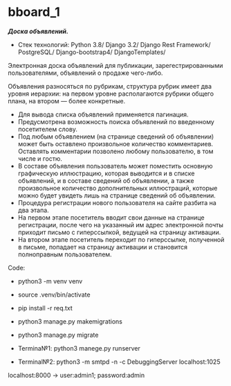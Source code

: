 # bboard_1
***Доска объявлений.***

* Стек технологий: Python 3.8/ Django 3.2/ Django Rest Framework/ PostgreSQL/ Django-bootstrap4/ DjangoTemplates/


Электронная доска объявлений для публикации, зарегестрированными пользователями, объявлений о продаже чего-либо.

Объявления разносяться по рубрикам, структура рубрик имеет два уровня иерархии:
на первом уровне располагаются рубрики общего плана, на  втором — более конкретные.
- Для вывода списка объявлений применяется пагинация.
- Предусмотрена возможность поиска объявлений по введенному посетителем слову.
- Под любым объявлением (на странице сведений об объявлении) может быть оставлено
произвольное количество комментариев. Оставлять комментарии позволено
любому пользователю, в том числе и гостю.
- В составе объявления пользователь может поместить основную графическую иллюстрацию,
которая  выводится и в списке объявлений, и в составе сведений
об объявлении, а также произвольное количество дополнительных иллюстраций,
которые можно будет увидеть лишь на странице сведений об объявлении. 
- Процедура регистрации нового пользователя на сайте разбита на два этапа.
- На первом этапе посетитель вводит свои данные на странице регистрации, после
чего на указанный им адрес электронной почты приходит письмо с гиперссылкой, ведущей на страницу активации. 
- На втором этапе посетитель переходит по гиперссылке, полученной в письме, попадает на страницу активации и
 становится полноправным пользователем.
 
 Code: 
 - python3 -m venv venv
 - source .venv/bin/activate
 - pip install -r req.txt
 - python3 manage.py makemigrations
 - python3 manage.py migrate
 
 - Termina№1: python3 manege.py runserver
 - Terminal№2: python3 -m smtpd -n -c DebuggingServer localhost:1025
 
 localhost:8000 -> user:admin1; password:admin 
 

